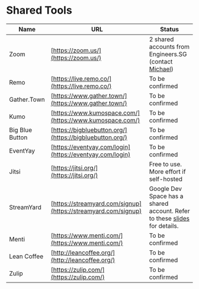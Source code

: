# Shared Tools

Name | URL | Status
---- | --- | ------
Zoom | [https://zoom.us/](https://zoom.us/) | 2 shared accounts from Engineers.SG (contact [Michael](@miccheng))
Remo | [https://live.remo.co/](https://live.remo.co/) | To be confirmed
Gather.Town | [https://www.gather.town/](https://www.gather.town/) | To be confirmed
Kumo | [https://www.kumospace.com/](https://www.kumospace.com/) | To be confirmed
Big Blue Button | [https://bigbluebutton.org/](https://bigbluebutton.org/) | To be confirmed
EventYay | [https://eventyay.com/login](https://eventyay.com/login) | To be confirmed
Jitsi | [https://jitsi.org/](https://jitsi.org/) | Free to use. More effort if self-hosted
StreamYard | [https://streamyard.com/signup](https://streamyard.com/signup) | Google Dev Space has a shared account. Refer to these [slides](https://docs.google.com/presentation/d/1MJ3BQnu1AQyj5tX1gv0RXrKuKZ3mzIrn1sLN6yhqvTc/edit?usp=sharing) for details.
Menti | [https://www.menti.com/](https://www.menti.com/) | To be confirmed
Lean Coffee | [http://leancoffee.org/](http://leancoffee.org/) | To be confirmed
Zulip | [https://zulip.com/](https://zulip.com/) | To be confirmed
